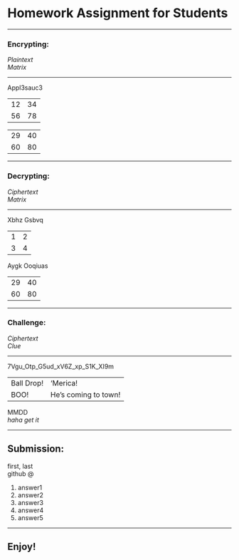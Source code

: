 # Homework Assignment for Students

---
### Encrypting:
<i>Plaintext<br>
Matrix</i>

---
Appl3sauc3
<table>
  <tr>
    <td>12</td>
    <td>34</td>
  </tr>
  <tr>
    <td>56</td>
    <td>78</td>
  </tr>
</table>


<table>
  <tr>
    <td>29</td>
    <td>40</td>
  </tr>
  <tr>
    <td>60</td>
    <td>80</td>
  </tr>
</table>

---
### Decrypting:
<i>Ciphertext<br>
Matrix</i>

---
Xbhz Gsbvq
<table>
  <tr>
    <td>1</td>
    <td>2</td>
  </tr>
  <tr>
    <td>3</td>
    <td>4</td>
  </tr>
</table>

Aygk Ooqiuas
<table>
  <tr>
    <td>29</td>
    <td>40</td>
  </tr>
  <tr>
    <td>60</td>
    <td>80</td>
  </tr>
</table>

---
### Challenge:
<i>Ciphertext<br>
Clue</i>

---
7Vgu_Otp_G5ud_xV6Z_xp_S1K_XI9m
<table>
  <tr>
    <td>Ball Drop!</td>
    <td>‘Merica!</td>
  </tr>
  <tr>
    <td>BOO!</td>
    <td>He’s coming to town!</td>
  </tr>
</table>
MMDD <br>
<i>haha get it</i>

---
## Submission:
first, last<br>
github @<br>

1) answer1
2) answer2
3) answer3
4) answer4
5) answer5

---
## Enjoy!
